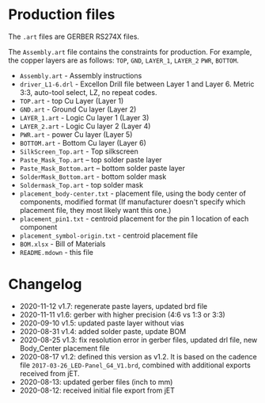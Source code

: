 # Production files

The `.art` files are GERBER RS274X files.

The `Assembly.art` file contains the constraints for production. For example, the copper layers are as follows: `TOP`, `GND`, `LAYER_1`, `LAYER_2` `PWR`, `BOTTOM`.

* `Assembly.art` - Assembly instructions
* `driver_L1-6.drl` - Excellon Drill file between Layer 1 and Layer 6. Metric 3:3, auto-tool select, LZ, no repeat codes.
* `TOP.art` - top Cu Layer (Layer 1)
* `GND.art` - Ground Cu layer (Layer 2)
* `LAYER_1.art` - Logic Cu layer 1 (Layer 3)
* `LAYER_2.art` - Logic Cu layer 2 (Layer 4)
* `PWR.art` - power Cu layer (Layer 5)
* `BOTTOM.art` - Bottom Cu layer (Layer 6)
* `SilkScreen_Top.art` - Top silkscreen
* `Paste_Mask_Top.art` – top solder paste layer
* `Paste_Mask_Bottom.art` – bottom solder paste layer
* `SolderMask_Bottom.art` - bottom solder mask
* `Soldermask_Top.art` - top solder mask
* `placement_body-center.txt` - placement file, using the body center of components, modified format (If manufacturer doesn't specify which placement file, they most likely want this one.)
* `placement_pin1.txt` - centroid placement for the pin 1 location of each component
* `placement_symbol-origin.txt` - centroid placement file
* `BOM.xlsx` - Bill of Materials
* `README.mdown` - this file

# Changelog

* 2020-11-12 v1.7: regenerate paste layers, updated brd file
* 2020-11-11 v1.6: gerber with higher precision (4:6 vs 1:3 or 3:3)
* 2020-09-10 v1.5: updated paste layer without vias
* 2020-08-31 v1.4: added solder paste, update BOM
* 2020-08-25 v1.3: fix resolution error in gerber files, updated drl file, new Body_Center placement file
* 2020-08-17 v1.2: defined this version as v1.2. It is based on the cadence file `2017-03-26_LED-Panel_G4_V1.brd`, combined with additional exports received from jET.
* 2020-08-13: updated gerber files (inch to mm)
* 2020-08-12: received initial file export from jET
